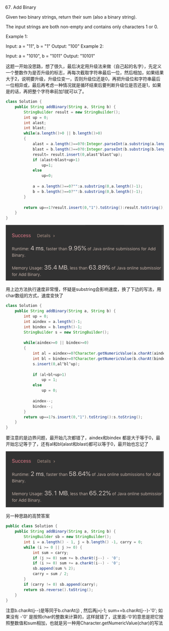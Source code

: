 67. Add Binary

Given two binary strings, return their sum (also a binary string).

The input strings are both non-empty and contains only characters 1 or 0.

Example 1:

Input: a = "11", b = "1"
Output: "100"
Example 2:

Input: a = "1010", b = "1011"
Output: "10101"

这题一开始没思路，想了很久，最后决定用升级法来做（自己起的名字），先定义一个整数作为是否升级的标志，再每次截取字符串最后一位，然后相加，如果结果大于2，说明要升级，升级位变一，否则升级位还是0，再把升级位和字符串最后一位相异或，最后再考虑一种情况就是循环结束后要判断升级位是否还是1，如果是的话，再把整个字符串前加1就可以了。

```java
class Solution {
    public String addBinary(String a, String b) {   
        StringBuilder result = new StringBuilder();
        int up = 0;
        int alast;
        int blast;
        while(a.length()>0 || b.length()>0)
        {
            alast = a.length()==0?0:Integer.parseInt(a.substring(a.length()-1));
            blast = b.length()==0?0:Integer.parseInt(b.substring(b.length()-1));
            result= result.insert(0,alast^blast^up);
            if (alast+blast+up>1)
                up=1;
            else
                up=0;
                      
            a = a.length()==0?"":a.substring(0,a.length()-1);
            b = b.length()==0?"":b.substring(0,b.length()-1);            
        }
        
        return up==1?result.insert(0,"1").toString():result.toString();
    }
}
```
![GitHub Logo](/image/67.png)

用上边方法执行速度非常慢，怀疑是substring会影响速度，换了下边的写法，用char数组的方式，速度变快了

```java
class Solution {
    public String addBinary(String a, String b) {       
        int up = 0;
        int aindex = a.length()-1;
        int bindex = b.length()-1;
        StringBuilder s = new StringBuilder();
        
        while(aindex>=0 || bindex>=0)
        {
            int al = aindex>=0?Character.getNumericValue(a.charAt(aindex)):0;
            int bl = bindex>=0?Character.getNumericValue(b.charAt(bindex)):0;
            s.insert(0,al^bl^up);
            
            if (al+bl+up>1) 
                up = 1;
            else
                up = 0;
            
            aindex--;
            bindex--;
        }
        return up==1?s.insert(0,"1").toString():s.toString();
    }
}
```
要注意的是边界问题，最开始几次都错了，aindex和bindex 都是大于等于0，最开始忘记等于了，还有al和bl(alast和blast)都可以等于0，最开始也忘记了

![GitHub Logo](/image/67.1.png)

另一种思路的高赞答案
```java
public class Solution {
    public String addBinary(String a, String b) {
        StringBuilder sb = new StringBuilder();
        int i = a.length() - 1, j = b.length() -1, carry = 0;
        while (i >= 0 || j >= 0) {
            int sum = carry;
            if (j >= 0) sum += b.charAt(j--) - '0';
            if (i >= 0) sum += a.charAt(i--) - '0';
            sb.append(sum % 2);
            carry = sum / 2;
        }
        if (carry != 0) sb.append(carry);
        return sb.reverse().toString();
    }
}
```
注意b.charAt(j--)是等同于b.charAt(j) , 然后再j=j-1; 
sum+=b.charAt(j--)-'0'; 如果没有 -'0' 是按照char的整数来计算的，这样就错了，这里面-‘0’的意思是把它按照整数值和sum相加，也就是另一种用Character.getNumericValue(char)的写法

